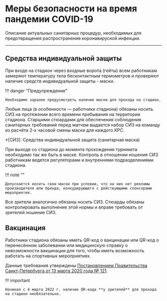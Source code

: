 # Меры безопасности на время пандемии COVID-19
Описание актуальных санитарных процедур, необходимых для предотвращения распространения коронавирусной инфекции. 

---

## Средства индивидуальной защиты
При входе на стадион через входные ворота (гейты) всем работникам замеряют температуру тела бесконтактным термометров и проверяют наличие средств индивидуальной защиты - маски.

!!! danger "Предупреждение"

    Необходимо заранее предусмотреть наличие маски для прохода на стадион.

Любые лица (в особенности — работники стадиона) обязаны носить СИЗ на протяжении всего времени пребывания на территории стадиона. Старшими стюардами для обеспечения соблюдения санитарных требований перед матчем выдается набор СИЗ на команду из расчёта 2-х часовой смены маски для каждого КРС.

*[СИЗ]: Средства индивидуальной защита (санитарная маска)

При выходе со стадиона до момента прохождения турникета необходимо так же быть в маске. Контроль в отношении ношения СИЗ работникам ведется регуляторами и внутреннями подразделениями стадиона. 

!!! note ""

    Допускается носить свои маски при условии, что на них нет рекламы производителя или бренда, конкурирующего с действующими спонсорами мероприятия.

Все зрители аналогично обязаны носить СИЗ. Стюарды обязаны контролировать выполнение этой нормы и вправе требовать от зрителей ношение СИЗ.

## Вакцинация

Работники стадиона обязаны иметь QR-код о вакцинации или QR-код о перенесённом заболевании или медицинскую справку о невозможности вакцинации для того, чтобы иметь возможность работать на спортивных мероприятиях. 

Данные требования утверждены [Постановлением Правительства Санкт-Петербурга от 13 марта 2020 года № 121](https://docs.cntd.ru/document/564437085). 

!!! important

    Начиная с 4 марта 2022 г. наличие QR-кода **у зрителей** для прохода на стадион необязательно.

